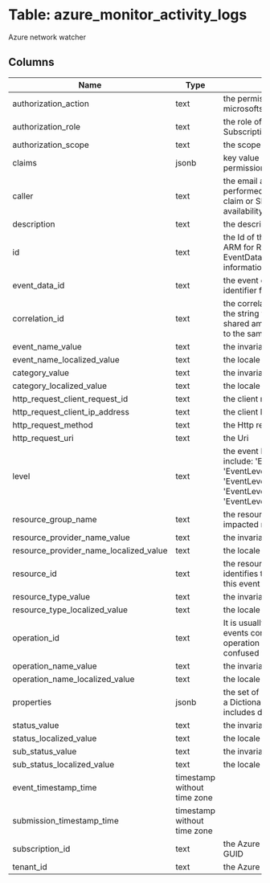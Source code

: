 
# Table: azure_monitor_activity_logs
Azure network watcher
## Columns
| Name        | Type           | Description  |
| ------------- | ------------- | -----  |
|authorization_action|text|the permissible actions For instance: microsoftsupport/supporttickets/write|
|authorization_role|text|the role of the user For instance: Subscription Admin|
|authorization_scope|text|the scope|
|claims|jsonb|key value pairs to identify ARM permissions|
|caller|text|the email address of the user who has performed the operation, the UPN claim or SPN claim based on availability|
|description|text|the description of the event|
|id|text|the Id of this event as required by ARM for RBAC It contains the EventDataID and a timestamp information|
|event_data_id|text|the event data Id This is a unique identifier for an event|
|correlation_id|text|the correlation Id, usually a GUID in the string format The correlation Id is shared among the events that belong to the same uber operation|
|event_name_value|text|the invariant value|
|event_name_localized_value|text|the locale specific value|
|category_value|text|the invariant value|
|category_localized_value|text|the locale specific value|
|http_request_client_request_id|text|the client request id|
|http_request_client_ip_address|text|the client Ip Address|
|http_request_method|text|the Http request method|
|http_request_uri|text|the Uri|
|level|text|the event level Possible values include: 'EventLevelCritical', 'EventLevelError', 'EventLevelWarning', 'EventLevelInformational', 'EventLevelVerbose'|
|resource_group_name|text|the resource group name of the impacted resource|
|resource_provider_name_value|text|the invariant value|
|resource_provider_name_localized_value|text|the locale specific value|
|resource_id|text|the resource uri that uniquely identifies the resource that caused this event|
|resource_type_value|text|the invariant value|
|resource_type_localized_value|text|the locale specific value|
|operation_id|text|It is usually a GUID shared among the events corresponding to single operation This value should not be confused with EventName|
|operation_name_value|text|the invariant value|
|operation_name_localized_value|text|the locale specific value|
|properties|jsonb|the set of <Key, Value> pairs (usually a Dictionary<String, String>) that includes details about the event|
|status_value|text|the invariant value|
|status_localized_value|text|the locale specific value|
|sub_status_value|text|the invariant value|
|sub_status_localized_value|text|the locale specific value|
|event_timestamp_time|timestamp without time zone||
|submission_timestamp_time|timestamp without time zone||
|subscription_id|text|the Azure subscription Id usually a GUID|
|tenant_id|text|the Azure tenant Id|
